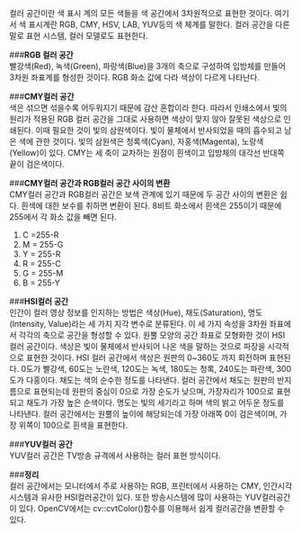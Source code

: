 컬러 공간이란 색 표시 계의 모든 색들을 색 공간에서 3차원적으로 표현한 것이다. 
여기서 색 표시계란 RGB, CMY, HSV, LAB, YUV등의 색 체계를 말한다.
컬러 공간을 다른 말로 표현 시스템, 컬러 모델로도 표현한다.

###**RGB 컬러 공간**  
빨강색(Red), 녹색(Green), 파랑색(Blue)을 3개의 축으로 구성하여 입방체를 만들어 3차원 좌표계를 형성한 것이다. RGB 화소 값에 다라 색상이 다르게 나타난다. 

###**CMY컬러 공간**  
색은 섞으면 섞을수록 어두워지기 때문에 감산 혼합이라 한다. 따라서 인쇄소에서 빛의 원리가 적용된 RGB 컬러 공간을 그대로 사용하면 색상이 맞지 않아 잘못된 색상으로 인쇄된다. 
이때 필요한 것이 빛의 삼원색이다. 빛이 물체에서 반사되었을 때의 흡수되고 남은 색에 관한 것이다. 빛의 삼원색은 청록색(Cyan), 자홍색(Magenta), 노랑색(Yellow)이 있다. 
CMY는 세 축이 교차하는 원점이 흰색이고 입방체의 대각선 반대쪽 끝이 검은색이다. 

###**CMY컬러 공간과 RGB컬러 공간 사이의 변환**  
CMY컬러 공간과 RGB컬러 공간은 보색 관계에 있기 때문에 두 공간 사이의 변환은 쉽다. 흰색에 대한 보수를 취하면 변환이 된다. 8비트 화소에서 흰색은 255이기 때문에 255에서 각 화소 값을 빼면 된다.
1. C =255-R
2. M = 255-G
3. Y = 255-R
4. R = 255-C
5. G = 255-M
6.  B = 255-Y

###**HSI컬러 공간**  
인간이 컬러 영상 정보를 인지하는 방법은 색상(Hue), 채도(Saturation), 명도(Intensity, Value)라는 세 가지 지각 변수로 분류된다. 이 세 가지 속성을 3차원 좌표에서 각각의 축으로 공간을 형성할 수 있다. 원뿔 모양의 공간 좌표로 모형화한 것이 HSI 컬러 공간이다.
색상은 빛이 물체에서 반사되어 나온 색을 말하는 것으로 파장을 시각적으로 표현한 것이다. HSI 컬러 공간에서 색상은 원판의 0~360도 까지 회전하며 표현된다. 0도가 빨강색, 60도는 노란색, 120도는 녹색, 180도는 청록, 240도는 파란색, 300도가 다홍이다. 
채도는 색의 순수한 정도를 나타낸다. 컬러 공간에서 채도는 원판의 반지름으로 표현되는데 원판의 중심이 0으로 가장 순도가 낮으며, 가장자리가 100으로 표현되고 채도가 가장 높은 순색이다.
명도는 빛의 세기라고 하며 색의 밝고 어두운 정도를 나타낸다. 컬러 공간에서는 원뿔의 높이에 해당되는데 가장 아래쪽 0이 검은색이며, 가장 위쪽이 100으로 흰색을 표현한다. 

###**YUV컬러 공간**  
YUV컬러 공간은 TV방송 규격에서 사용하는 컬러 표현 방식이다. 

###**정리**  
컬러 공간에서는 모니터에서 주로 사용하는 RGB, 프린터에서 사용하는 CMY, 인간시각 시스템과 유사한 HSI컬러공간이 있다. 또한 방송시스템에 많이 사용하는 YUV컬러공간이 있다.
OpenCV에서는 cv::cvtColor()함수를 이용해서 쉽게 컬러공간을 변환할 수 있다.